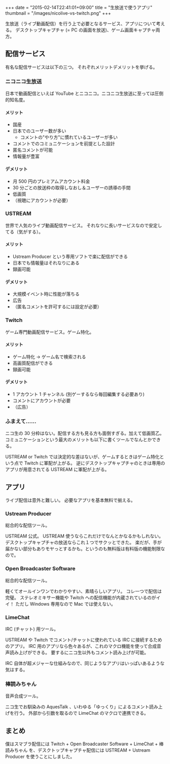 +++
date      = "2015-02-14T22:41:01+09:00"
title     = "生放送で使うアプリ"
thumbnail = "/images/nicolive-vs-twitch.png"
+++

生放送（ライブ動画配信）を行う上で必要となるサービス、アプリについて考える。
デスクトップキャプチャ (= PC の画面を放送)、ゲーム画面キャプチャ両方。

## 配信サービス

有名な配信サービスは以下の三つ。
それぞれメリットデメリットを挙げる。

### ニコニコ生放送

日本で動画配信といえば YouTube とニコニコ。ニコニコ生放送に至っては圧倒的知名度。

#### メリット

- 国産
- 日本でのユーザー数が多い
  - コメントの"やり方"に慣れているユーザーが多い
- コメントでのコミュニケーションを前提とした設計
- 匿名コメントが可能
- 情報量が豊富

#### デメリット

- 月 500 円のプレミアムアカウント料金
- 30 分ごとの放送枠の取得しなおし＆ユーザーの誘導の手間
- 低画質
- （視聴にアカウントが必要）

### USTREAM

世界で人気のライブ動画配信サービス。
それなりに長いサービスなので安定してる（気がする）。

#### メリット

- Ustream Producer という専用ソフトで楽に配信ができる
- 日本でも情報量はそれなりにある
- 録画可能

#### デメリット

- 大規模イベント時に性能が落ちる
- 広告
- （匿名コメントを許可するには設定が必要）

### Twitch

ゲーム専門動画配信サービス。ゲーム特化。

#### メリット

- ゲーム特化 → ゲーム名で検索される
- 高画質配信ができる
- 録画可能

#### デメリット

- 1 アカウント 1 チャンネル (別ゲーするなら毎回編集する必要あり)
- コメントにアカウントが必要
- （広告）

### ふまえて……

ニコ生の 30 分枠はない。配信する方も見る方も面倒すぎる。加えて低画質乙。
コミュニケーションという最大のメリットも以下に書くツールでなんとかできる。

USTREAM or Twitch では決定的な差はないが、ゲームするときはゲーム特化という点で Twitch に軍配が上がる。
逆にデスクトップキャプチャのときは専用のアプリが用意されてる USTREAM に軍配が上がる。


## アプリ

ライブ配信は意外と難しい。
必要なアプリを基本無料で揃える。

### Ustream Producer

総合的な配信ツール。

USTREAM 公式。 USTREAM 使うならこれだけでなんとかなるかもしれない。
デスクトップキャプチャの放送ならこれ１つでサクッとできた。
楽だが、手が届かない部分もありモヤっとするかも。というのも無料版は有料版の機能制限なので。

### Open Broadcaster Software

総合的な配信ツール。

軽くてオールインワンでわかりやすい、素晴らしいアプリ。
コレ一つで配信は完璧。
ステレオミキサー機能や Twitch への配信機能が内蔵されているのがイイ！
ただし Windows 専用なので Mac では使えない。

### LimeChat

IRC (チャット) 用ツール。

USTREAM や Twitch でコメント/チャットに使われている IRC に接続するためのアプリ。
IRC 用のアプリなら色々あるが、これのマクロ機能を使って合成音声読み上げができる。
要するにニコ生以外もコメント読み上げが可能。

IRC 自体が超メジャーな仕組みなので、同じようなアプリはいっぱいあるような気はする。

### 棒読みちゃん

音声合成ツール。

ニコ生でお馴染みの AquesTalk 、いわゆる「ゆっくり」によるコメント読み上げを行う。
外部から引数を取るので LimeChat のマクロで連携できる。


## まとめ

僕はスマブラ配信には Twitch + Open Broadcaster Software + LimeChat + 棒読みちゃん を、デスクトップキャプチャ配信には USTREAM + Ustream Producer を使うことにしました。
